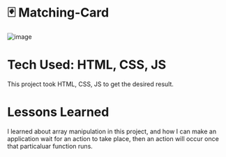 # 🃏 Matching-Card  
![image](https://user-images.githubusercontent.com/112406976/202772747-f182ad28-f1ec-49ab-9d84-e20ee74a6942.png)
# Tech Used: HTML, CSS, JS
This project took HTML, CSS, JS to get the desired result. 
# Lessons Learned
I learned about array manipulation in this project, and how I can
make an application wait for an action to take place, then an action
will occur once that particaluar function runs. 
